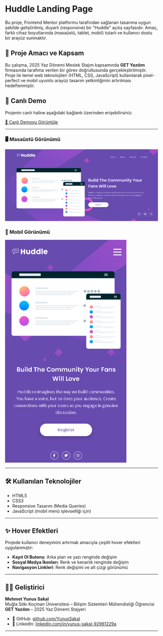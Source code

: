 # Huddle Landing Page

Bu proje, Frontend Mentor platformu tarafından sağlanan tasarıma uygun şekilde geliştirilmiş, duyarlı (responsive) bir "Huddle" açılış sayfasıdır. Amaç, farklı cihaz boyutlarında (masaüstü, tablet, mobil) tutarlı ve kullanıcı dostu bir arayüz sunmaktır.

## 🎯 Proje Amacı ve Kapsam

Bu çalışma, 2025 Yaz Dönemi Meslek Stajım kapsamında **GET Yazılım** firmasında tarafıma verilen bir görev doğrultusunda gerçekleştirilmiştir. Proje ile temel web teknolojileri (HTML, CSS, JavaScript) kullanılarak pixel-perfect ve mobil uyumlu arayüz tasarım yetkinliğimin artırılması hedeflenmiştir.

## 🔗 Canlı Demo

Projenin canlı haline aşağıdaki bağlantı üzerinden erişebilirsiniz:

[🔗 Canlı Demoyu Görüntüle](https://yunussakal.github.io/Huddle-Landing-Page/)

---

### 🖥️ Masaüstü Görünümü

<img src="images/desktop-preview.png" alt="Huddle Landing Page Masaüstü Görünümü" width="800">

### 📱 Mobil Görünümü

<img src="images/mobile-preview.png" alt="Huddle Landing Page Mobil Görünümü" width="400">

---

## 🛠️ Kullanılan Teknolojiler

- HTML5  
- CSS3  
- Responsive Tasarım (Media Queries)  
- JavaScript (mobil menü işlevselliği için)

---

## ✨ Hover Efektleri

Projede kullanıcı deneyimini artırmak amacıyla çeşitli hover efektleri uygulanmıştır:

- **Kayıt Ol Butonu**: Arka plan ve yazı renginde değişim  
- **Sosyal Medya İkonları**: Renk ve kenarlık renginde değişim  
- **Navigasyon Linkleri**: Renk değişimi ve alt çizgi görünümü  

---

## 👨‍💼 Geliştirici

**Mehmet Yunus Sakal**  
Muğla Sıtkı Koçman Üniversitesi – Bilişim Sistemleri Mühendisliği Öğrencisi  
**GET Yazılım** – 2025 Yaz Dönemi Stajyeri  

- 🔗 GitHub: [github.com/YunusSakal](https://github.com/YunusSakal)  
- 🔗 LinkedIn: [linkedin.com/in/yunus-sakal-92961229a](https://www.linkedin.com/in/yunus-sakal-92961229a)


---

